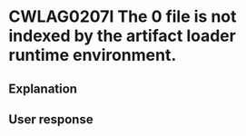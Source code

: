 # CWLAG0207I The 0 file is not indexed by the artifact loader runtime environment.

## Explanation

## User response
